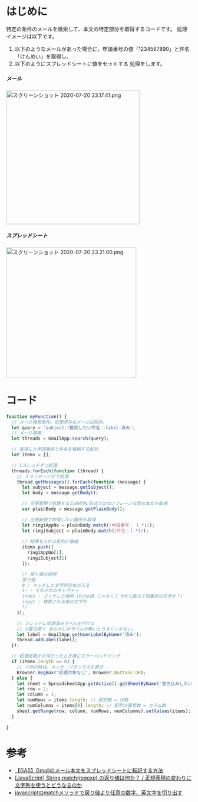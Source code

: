 # はじめに
特定の条件のメールを検索して、本文の特定部分を取得するコードです。
処理イメージは以下です。
1. 以下のようなメールがあった場合に、申請番号の値「1234567890」と件名「けんめい」を取得し、
2. 以下のようにスプレッドシートに値をセットする
処理をします。

##### メール
<img width="362" alt="スクリーンショット 2020-07-20 23.17.41.png" src="https://qiita-image-store.s3.ap-northeast-1.amazonaws.com/0/14760/d943d0e2-b314-bffb-b3f2-dfdfce13377f.png">

##### スプレッドシート
<img width="353" alt="スクリーンショット 2020-07-20 23.21.00.png" src="https://qiita-image-store.s3.ap-northeast-1.amazonaws.com/0/14760/2ba60572-4438-88cd-8ae0-16c40ff794df.png">


# コード
``` javascript
function myFunction() {
  // メール検索条件。処理済みのメールは除外。
  let query = 'subject:(検索したい件名 -label:済み';
  // メール検索
  let threads = GmailApp.search(query);

  // 取得した申請番号と件名を格納する配列  
  let items = [];

  // 1スレッドずつ処理 
  threads.forEach(function (thread) {
    // １メッセージずつ処理
    thread.getMessages().forEach(function (message) {
      let subject = message.getSubject();
      let body = message.getBody();

      // 正規表現で処理するためHTML形式ではないプレーンな型の本文を取得
      var plainBody = message.getPlainBody();

      // 正規表現で取得したい箇所を取得
      let ringiAppNo = plainBody.match(/申請番号： (.*)/);
      let ringiSubject = plainBody.match(/件名：(.*)/);
      
      // 結果を入れる配列に格納
      items.push([
        ringiAppNo[1],
        ringiSubject[1]
      ]);

      /* 戻り値の説明
      戻り値
      0 : マッチした文字列全体が入る
      1~ : それぞれのキャプチャ
      index : マッチした場所 (bite値 じゃなくて 0から数えて何番目の文字か？)
      input : 検索される側の文字列
      */
    });

    // スレッドに処理済みラベルを付ける
    // ※要注意※ あらかじめラベルが無いとうまくいかない。
    let label = GmailApp.getUserLabelByName('済み');
    thread.addLabel(label);
  });

  // 処理結果が０件だったとき用にエラーハンドリング
  if (items.length == 0) {
    // ０件の時は、メッセージボックスを表示
    Browser.msgBox("処理対象なし", Browser.Buttons.OK);
  } else {
    let sheet = SpreadsheetApp.getActive().getSheetByName('書き込みしたいシート名');
    let row = 2;
    let column = 1;
    let numRows = items.length; // 配列数 = 行数
    let numColumns = items[0].length; // 配列の要素数 = カラム数
    sheet.getRange(row, column, numRows, numColumns).setValues(items);  
  }
  
}

```

# 参考
* [【GAS】Gmailのメール本文をスプレッドシートに転記する方法](https://valmore.work/how-to-copy-gmail-message-to-spreadsheet/#i-5)
* [[JavaScript] String.match(regexp) の返り値は何か？ / 正規表現の変わりに文字列を使うとどうなるのか](https://fernweh.jp/b/string-match/)
* [javascriptのmatchメソッドで戻り値より任意の数字、英文字を切り出す](https://qiita.com/bitarx/items/d0699b23fcf07d703738)
